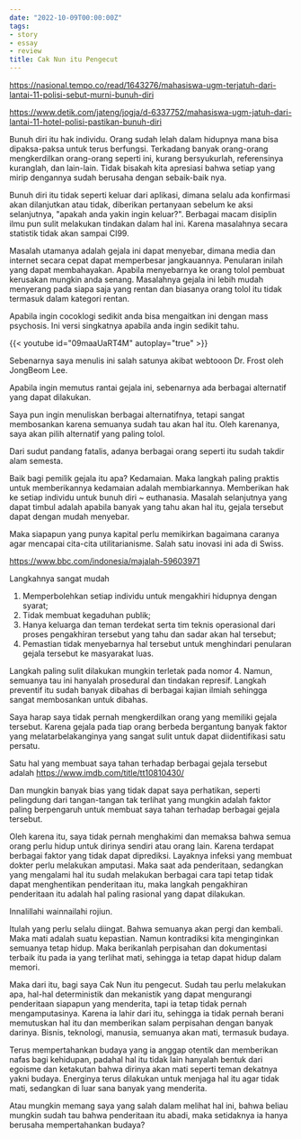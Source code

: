 ```yaml
---
date: "2022-10-09T00:00:00Z"
tags:
- story
- essay
- review
title: Cak Nun itu Pengecut
---
```


https://nasional.tempo.co/read/1643276/mahasiswa-ugm-terjatuh-dari-lantai-11-polisi-sebut-murni-bunuh-diri

https://www.detik.com/jateng/jogja/d-6337752/mahasiswa-ugm-jatuh-dari-lantai-11-hotel-polisi-pastikan-bunuh-diri

Bunuh diri itu hak individu. Orang sudah lelah dalam hidupnya mana bisa dipaksa-paksa untuk terus berfungsi. Terkadang banyak orang-orang mengkerdilkan orang-orang seperti ini, kurang bersyukurlah, referensinya kuranglah, dan lain-lain. Tidak bisakah kita apresiasi bahwa setiap yang mirip dengannya sudah berusaha dengan sebaik-baik nya. 

Bunuh diri itu tidak seperti keluar dari aplikasi, dimana selalu ada konfirmasi akan dilanjutkan atau tidak, diberikan pertanyaan sebelum ke aksi selanjutnya, "apakah anda yakin ingin keluar?". Berbagai macam disiplin ilmu pun sulit melakukan tindakan dalam hal ini. Karena masalahnya secara statistik tidak akan sampai CI99. 

Masalah utamanya adalah gejala ini dapat menyebar, dimana media dan internet secara cepat dapat memperbesar jangkauannya. Penularan inilah yang dapat membahayakan. Apabila menyebarnya ke orang tolol pembuat kerusakan mungkin anda senang. Masalahnya gejala ini lebih mudah menyerang pada siapa saja yang rentan dan biasanya orang tolol itu tidak termasuk dalam kategori rentan.

Apabila ingin cocoklogi sedikit anda bisa mengaitkan ini dengan mass psychosis. Ini versi singkatnya apabila anda ingin sedikit tahu. 

{{< youtube id="09maaUaRT4M" autoplay="true" >}}

Sebenarnya saya menulis ini salah satunya akibat webtooon Dr. Frost oleh JongBeom Lee. 

Apabila ingin memutus rantai gejala ini, sebenarnya ada berbagai alternatif yang dapat dilakukan. 

Saya pun ingin menuliskan berbagai alternatifnya, tetapi sangat membosankan karena semuanya sudah tau akan hal itu. Oleh karenanya, saya akan pilih alternatif yang paling tolol. 

Dari sudut pandang fatalis, adanya berbagai orang seperti itu sudah takdir alam semesta. 

Baik bagi pemilik gejala itu apa? Kedamaian. Maka langkah paling praktis untuk memberikannya kedamaian adalah membiarkannya. Memberikan hak ke setiap individu untuk bunuh diri ~ euthanasia. Masalah selanjutnya yang dapat timbul adalah apabila banyak yang tahu akan hal itu, gejala tersebut dapat dengan mudah menyebar. 

Maka siapapun yang punya kapital perlu memikirkan bagaimana caranya agar mencapai cita-cita utilitarianisme. Salah satu inovasi ini ada di Swiss.

https://www.bbc.com/indonesia/majalah-59603971

Langkahnya sangat mudah

1. Memperbolehkan setiap individu untuk mengakhiri hidupnya dengan syarat;
2. Tidak membuat kegaduhan publik;
3. Hanya keluarga dan teman terdekat serta tim teknis operasional dari proses pengakhiran tersebut yang tahu dan sadar akan hal tersebut;
4. Pemastian tidak menyebarnya hal tersebut untuk menghindari penularan gejala tersebut ke masyarakat luas.

Langkah paling sulit dilakukan mungkin terletak pada nomor 4. Namun, semuanya tau ini hanyalah prosedural dan tindakan represif. Langkah preventif itu sudah banyak dibahas di berbagai kajian ilmiah sehingga sangat membosankan untuk dibahas.

Saya harap saya tidak pernah mengkerdilkan orang yang memiliki gejala tersebut. Karena gejala pada tiap orang berbeda bergantung banyak faktor yang melatarbelakanginya yang sangat sulit untuk dapat diidentifikasi satu persatu. 

Satu hal yang membuat saya tahan terhadap berbagai gejala tersebut adalah https://www.imdb.com/title/tt10810430/

Dan mungkin banyak bias yang tidak dapat saya perhatikan, seperti pelingdung dari tangan-tangan tak terlihat yang mungkin adalah faktor paling berpengaruh untuk membuat saya tahan terhadap berbagai gejala tersebut. 

Oleh karena itu, saya tidak pernah menghakimi dan memaksa bahwa semua orang perlu hidup untuk dirinya sendiri atau orang lain. Karena terdapat berbagai faktor yang tidak dapat diprediksi. Layaknya infeksi yang membuat dokter perlu melakukan amputasi. Maka saat ada penderitaan, sedangkan yang mengalami hal itu sudah melakukan berbagai cara tapi tetap tidak dapat menghentikan penderitaan itu, maka langkah pengakhiran penderitaan itu adalah hal paling rasional yang dapat dilakukan. 

Innalillahi wainnailahi rojiun. 

Itulah yang perlu selalu diingat. Bahwa semuanya akan pergi dan kembali. Maka mati adalah suatu kepastian. Namun kontradiksi kita menginginkan semuanya tetap hidup. Maka berikanlah perpisahan dan dokumentasi terbaik itu pada ia yang terlihat mati, sehingga ia tetap dapat hidup dalam memori. 

Maka dari itu, bagi saya Cak Nun itu pengecut. Sudah tau perlu melakukan apa, hal-hal deterministik dan mekanistik yang dapat mengurangi penderitaan siapapun yang menderita, tapi ia tetap tidak pernah mengamputasinya. Karena ia lahir dari itu, sehingga ia tidak pernah berani memutuskan hal itu dan memberikan salam perpisahan dengan banyak darinya. Bisnis, teknologi, manusia, semuanya akan mati, termasuk budaya. 

Terus mempertahankan budaya yang ia anggap otentik dan memberikan nafas bagi kehidupan, padahal hal itu tidak lain hanyalah bentuk dari egoisme dan ketakutan bahwa dirinya akan mati seperti teman dekatnya yakni budaya. Energinya terus dilakukan untuk menjaga hal itu agar tidak mati, sedangkan di luar sana banyak yang menderita.

Atau mungkin memang saya yang salah dalam melihat hal ini, bahwa beliau mungkin sudah tau bahwa penderitaan itu abadi, maka setidaknya ia hanya berusaha mempertahankan budaya?